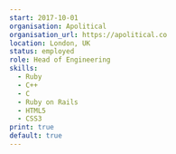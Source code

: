 ```yaml
---
start: 2017-10-01
organisation: Apolitical
organisation_url: https://apolitical.co
location: London, UK
status: employed
role: Head of Engineering
skills:
  - Ruby
  - C++
  - C
  - Ruby on Rails
  - HTML5
  - CSS3
print: true  
default: true
---
```

